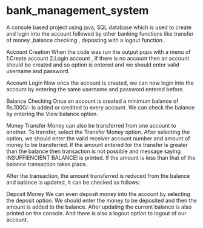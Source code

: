 # bank_management_system
  A console based project using java, SQL database which is used to create  and login into the account followed by other banking functions like transfer of money ,balance checking , deposting with a logout function.


Account Creation
When the code was run the output pops with a menu of  1.Create account 2.Login account , if there is no account then an account should be created and so option is entered and we should enter valid username and password.


 

Account Login
Now once the account is created, we can now login into the account by entering the same username and password entered before. 






Balance Checking
Once an account is created a minimum balance of Rs.1000/- is added or credited to every account. We can check the balance by entering the View balance option.


 
Money Transfer
Money can also be transferred from one account to another. To transfer, select the Transfer Money option. After selecting the option, we should enter the valid receiver account number and amount of money to be transferred.
If the amount entered for the transfer is greater than the balance then transaction is not possible and message saying INSUFFIENCIENT BALANCE!  is printed. If the amount is less than that of the balance transaction takes place. 
     
    


After the transaction, the amount transferred  is reduced from the balance and balance is updated, it can be checked as follows:



 

Deposit Money
We can even deposit money into the account by selecting the deposit option. We should enter the money to be deposited and then the amount is added to the balance.
After updating the current balance is also printed on the console.
And there is also a logout option to logout of our account.
 

